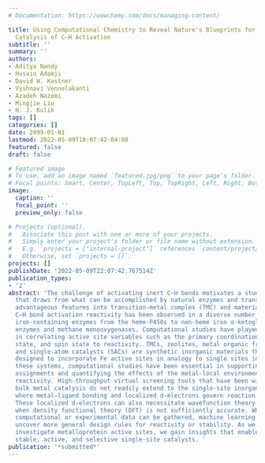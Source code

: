 ```yaml
---
# Documentation: https://wowchemy.com/docs/managing-content/

title: Using Computational Chemistry to Reveal Nature's Blueprints for Single-Site
  Catalysis of C–H Activation
subtitle: ''
summary: ''
authors:
- Aditya Nandy
- Husain Adamji
- David W. Kastner
- Vyshnavi Vennelakanti
- Azadeh Nazemi
- Mingjie Liu
- H. J. Kulik
tags: []
categories: []
date: 2099-01-01
lastmod: 2022-05-09T18:07:42-04:00
featured: false
draft: false

# Featured image
# To use, add an image named `featured.jpg/png` to your page's folder.
# Focal points: Smart, Center, TopLeft, Top, TopRight, Left, Right, BottomLeft, Bottom, BottomRight.
image:
  caption: ''
  focal_point: ''
  preview_only: false

# Projects (optional).
#   Associate this post with one or more of your projects.
#   Simply enter your project's folder or file name without extension.
#   E.g. `projects = ["internal-project"]` references `content/project/deep-learning/index.md`.
#   Otherwise, set `projects = []`.
projects: []
publishDate: '2022-05-09T22:07:42.767514Z'
publication_types:
- '2'
abstract: 'The challenge of activating inert C–H bonds motivates a study of catalysts
  that draws from what can be accomplished by natural enzymes and translates these
  advantageous features into transition-metal complex (TMC) and material mimics. Inert
  C–H bond activation reactivity has been observed in a diverse number of predominantly
  iron-containing enzymes from the heme-P450s to non-heme iron α-ketoglutarate-dependent
  enzymes and methane monooxygenases. Computational studies have played a key role
  in correlating active site variables such as the primary coordination sphere, oxidation
  state, and spin state to reactivity. TMCs, zeolites, metal organic frameworks (MOFs),
  and single-atom catalysts (SACs) are synthetic inorganic materials that have been
  designed to incorporate Fe active sites in analogy to single sites in enzymes. In
  these systems, computational studies have been essential in supporting spectroscopic
  assignments and quantifying the effects of the metal-local environment on C–H bond
  reactivity. High-throughput virtual screening tools that have been widely used for
  bulk metal catalysis do not readily extend to the single-site inorganic catalysts
  where metal–ligand bonding and localized d-electrons govern reaction energetics.
  These localized d-electrons can also necessitate wavefunction theory calculations
  when density functional theory (DFT) is not sufficiently accurate. Where sufficient
  computational or experimental data can be gathered, machine learning has helped
  uncover more general design rules for reactivity or stability. As we continue to
  investigate metalloprotein active sites, we gain insights that enable us to design
  stable, active, and selective single-site catalysts. '
publication: '*submitted*'
---
```

